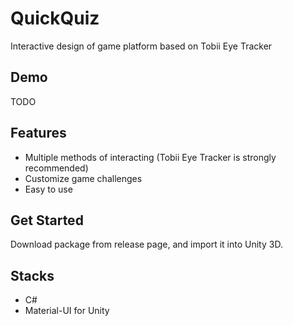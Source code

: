 # QuickQuiz

Interactive design of game platform based on Tobii Eye Tracker

## Demo

TODO

## Features

- Multiple methods of interacting (Tobii Eye Tracker is strongly recommended)
- Customize game challenges
- Easy to use

## Get Started

Download package from release page, and import it into Unity 3D.

## Stacks
- C#
- Material-UI for Unity
